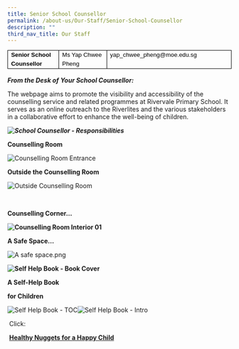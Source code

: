 ```yaml
---
title: Senior School Counsellor
permalink: /about-us/Our-Staff/Senior-School-Counsellor
description: ""
third_nav_title: Our Staff
---
```

  

<table style="margin: 0px; outline: 0px; padding: 0px; border-collapse: collapse; max-width: 100%; color: rgb(0, 0, 0); font-family: Helvetica; font-size: 13px; font-style: normal; font-variant-ligatures: normal; font-variant-caps: normal; font-weight: 400; letter-spacing: normal; orphans: 2; text-align: left; text-transform: none; white-space: normal; widows: 2; word-spacing: 0px; -webkit-text-stroke-width: 0px; text-decoration-thickness: initial; text-decoration-style: initial; text-decoration-color: initial; border: none; width: 652px; height: 45px;" cellpadding="0" cellspacing="0" border="1" class="MsoTableGrid"><tbody style="margin: 0px; outline: 0px; padding: 0px;"><tr style="margin: 0px; outline: 0px; padding: 0px; height: 14.35pt;"><td style="margin: 0px; outline: 0px; padding: 0cm 5.4pt; width: 138px; border: 1pt solid windowtext; height: 14.35pt;" valign="top" width="123"><p style="margin: 0cm 0cm 0.0001pt; outline: 0px; padding: 0px; line-height: 20px !important; color: rgb(0, 0, 0); font-family: Helvetica; font-size: 13px;"><em style="margin: 0px; outline: 0px; padding: 0px;"><span style="margin: 0px; outline: 0px; padding: 0px; font-size: 10pt; font-family: Arial, sans-serif; font-style: normal;"><b style="margin: 0px; outline: 0px; padding: 0px;">Senior School Counsellor</b></span></em><i style="margin: 0px; outline: 0px; padding: 0px;"><span style="margin: 0px; outline: 0px; padding: 0px; font-size: 10pt; font-family: Arial, sans-serif;"></span></i></p></td><td style="margin: 0px; outline: 0px; padding: 0cm 5.4pt; width: 158px; border-top: 1pt solid windowtext; border-right: 1pt solid windowtext; border-bottom: 1pt solid windowtext; border-image: initial; border-left: none; height: 14.35pt;" valign="top" width="142"><p style="margin: 0cm 0cm 0.0001pt; outline: 0px; padding: 0px; line-height: 20px !important; color: rgb(0, 0, 0); font-family: Helvetica; font-size: 13px;"><span style="margin: 0px; outline: 0px; padding: 0px; font-size: 10pt; font-family: Arial, sans-serif;">Ms Yap Chwee Pheng</span></p></td><td style="margin: 0px; outline: 0px; padding: 0cm 5.4pt; width: 355px; border-top: 1pt solid windowtext; border-right: 1pt solid windowtext; border-bottom: 1pt solid windowtext; border-image: initial; border-left: none; height: 14.35pt;" valign="top" width="337"><p style="margin: 0px 0px 0.0001pt; outline: 0px; padding: 0px; line-height: 20px; color: rgb(0, 0, 0); font-family: Helvetica; font-size: 13px;" class="MsoNormal"><span style="margin: 0px; outline: 0px; padding: 0px; font-size: 10pt; line-height: 20px; font-family: Arial, sans-serif;">yap_chwee_pheng@moe.edu.sg<i style="margin: 0px; outline: 0px; padding: 0px;"></i></span></p></td></tr></tbody></table>

**_From the Desk of_**&nbsp;**_Your School Counsellor:_**

The webpage aims to promote the visibility and accessibility of the counselling service and related programmes at Rivervale Primary School. It serves as an online outreach to the Riverlites and the various stakeholders in a collaborative effort to enhance the well-being of children.

**_![School Counsellor - Responsibilities](https://rivervalepri.moe.edu.sg/qql/slot/u143/About-Us/Staff/Counsellor/Ph2.jpg.png)_**

**Counselling Room**

![Counselling Room Entrance](https://rivervalepri.moe.edu.sg/qql/slot/u143/About-Us/Staff/Counsellor/Ph3.jpg)

**Outside the Counselling Room**

![Outside Counselling Room](https://rivervalepri.moe.edu.sg/qql/slot/u143/About-Us/Staff/Counsellor/Ph4.jpg)

&nbsp;

**Counselling Corner…**

**![Counselling Room Interior 01](https://rivervalepri.moe.edu.sg/qql/slot/u143/About-Us/Staff/Counsellor/Ph5.jpg)**

**A Safe Space…**

![A safe space.png](https://rivervalepri.moe.edu.sg/qql/slot/u143/A%20safe%20space.png)&nbsp;

**![Self Help Book - Book Cover](https://rivervalepri.moe.edu.sg/qql/slot/u143/About-Us/Staff/Counsellor/.tn.Ph7.jpg.mid.jpg)**

**A Self-Help Book**

****for Children****

![Self Help Book - TOC](https://rivervalepri.moe.edu.sg/qql/slot/u143/About-Us/Staff/Counsellor/.tn.Nu1.png.mid.jpg)![Self Help Book - Intro](https://rivervalepri.moe.edu.sg/qql/slot/u143/About-Us/Staff/Counsellor/Ph8.jpg)

&nbsp;Click:

&nbsp;**[Healthy Nuggets for a Happy Child](https://rivervalepri.moe.edu.sg/qql/slot/u143/About-Us/Staff/Counsellor/Healthy%20Nuggets%20for%20a%20Happy%20Child.pdf)**